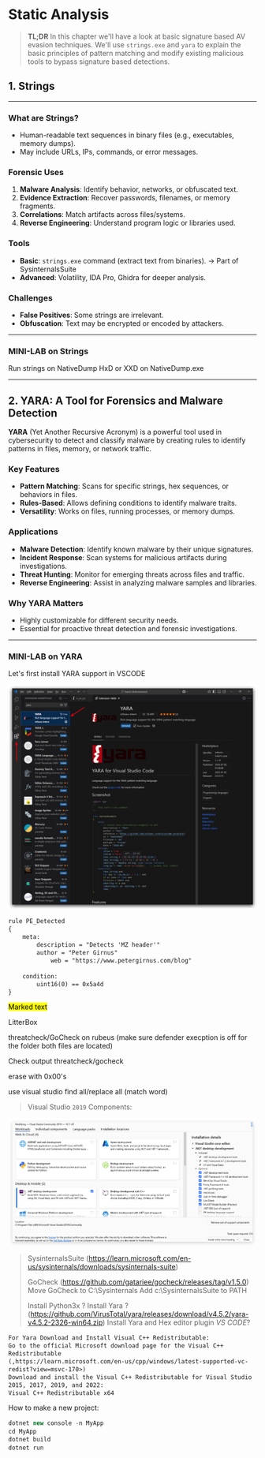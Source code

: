 # Static Analysis


> **TL;DR** In this chapter we'll have a look at basic signature based AV evasion techniques. We'll use `strings.exe` and `yara` to explain the basic principles of pattern matching and modify existing malicious tools to bypass signature based detections.
 
## 1. Strings
---
### **What are Strings?**
- Human-readable text sequences in binary files (e.g., executables, memory dumps).
- May include URLs, IPs, commands, or error messages.

### **Forensic Uses**
1. **Malware Analysis**: Identify behavior, networks, or obfuscated text.
2. **Evidence Extraction**: Recover passwords, filenames, or memory fragments.
3. **Correlations**: Match artifacts across files/systems.
4. **Reverse Engineering**: Understand program logic or libraries used.

### **Tools**
- **Basic**: `strings.exe` command (extract text from binaries). -> Part of SysinternalsSuite
- **Advanced**: Volatility, IDA Pro, Ghidra for deeper analysis.

### **Challenges**
- **False Positives**: Some strings are irrelevant.
- **Obfuscation**: Text may be encrypted or encoded by attackers.

---

### MINI-LAB on Strings

Run strings on NativeDump
HxD or XXD on NativeDump.exe

----

## 2. YARA: A Tool for Forensics and Malware Detection

**YARA** (Yet Another Recursive Acronym) is a powerful tool used in cybersecurity to detect and classify malware by creating rules to identify patterns in files, memory, or network traffic.

### **Key Features**
- **Pattern Matching**: Scans for specific strings, hex sequences, or behaviors in files.
- **Rules-Based**: Allows defining conditions to identify malware traits.
- **Versatility**: Works on files, running processes, or memory dumps.

### **Applications**
- **Malware Detection**: Identify known malware by their unique signatures.
- **Incident Response**: Scan systems for malicious artifacts during investigations.
- **Threat Hunting**: Monitor for emerging threats across files and traffic.
- **Reverse Engineering**: Assist in analyzing malware samples and libraries.

### **Why YARA Matters**
- Highly customizable for different security needs.
- Essential for proactive threat detection and forensic investigations.

---

### MINI-LAB on YARA

Let's first install YARA support in VSCODE

![Screenshot](./images/yaracode.jpg)

```yara
rule PE_Detected
{
    meta:
        description = "Detects 'MZ header'"
        author = "Peter Girnus"
            web = "https://www.petergirnus.com/blog"

    condition:
        uint16(0) == 0x5a4d
}
```

<mark>Marked text</mark>



LitterBox

threatcheck/GoCheck on rubeus (make sure defender execption is off for the folder both files are located)

Check output threatcheck/gocheck

erase with 0x00's

use visual studio find all/replace all (match word)



> Visual Studio `2019` Components:


![Screenshot](./images/vs_sharpkatz.jpg)



> SysinternalsSuite (<https://learn.microsoft.com/en-us/sysinternals/downloads/sysinternals-suite>)
>
> GoCheck (<https://github.com/gatariee/gocheck/releases/tag/v1.5.0>)
> Move GoCheck to C:\Sysinternals
> Add c:\SysinternalsSuite to PATH
>
> Install Python3x ?
> Install Yara ? (<https://github.com/VirusTotal/yara/releases/download/v4.5.2/yara-v4.5.2-2326-win64.zip>)
> Install Yara and Hex editor plugin *VS CODE*?

```code
For Yara Download and Install Visual C++ Redistributable:
Go to the official Microsoft download page for the Visual C++ Redistributable
(,https://learn.microsoft.com/en-us/cpp/windows/latest-supported-vc-redist?view=msvc-170>)
Download and install the Visual C++ Redistributable for Visual Studio 2015, 2017, 2019, and 2022:
Visual C++ Redistributable x64
```

How to make a new project:

```csharp
dotnet new console -n MyApp
cd MyApp
dotnet build
dotnet run
```

